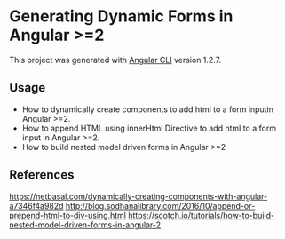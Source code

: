 # Generating Dynamic Forms in Angular >=2
This project was generated with [Angular CLI](https://github.com/angular/angular-cli) version 1.2.7.

## Usage
- How to dynamically create components to add html to a form inputin Angular >=2.
- How to append HTML using innerHtml Directive to add html to a form input in Angular >=2.
- How to build nested model driven forms in Angular >=2

## References
https://netbasal.com/dynamically-creating-components-with-angular-a7346f4a982d
http://blog.sodhanalibrary.com/2016/10/append-or-prepend-html-to-div-using.html
https://scotch.io/tutorials/how-to-build-nested-model-driven-forms-in-angular-2
